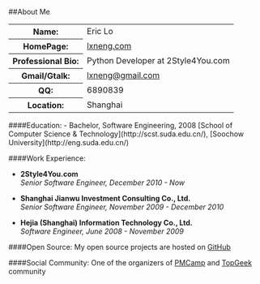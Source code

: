 ##About Me
<table>
	<tr>
        <th>Name:</th>
        <td>Eric Lo</td>
    </tr>
    <tr>
        <th>HomePage:</th>
        <td><a href="http://lxneng.com/">lxneng.com</a></td>
    </tr>
    <tr>
        <th>Professional Bio:</th>
        <td>Python Developer at 2Style4You.com</td>
    </tr>
	<tr>
        <th>Gmail/Gtalk:</th>
        <td><a href="mailto:lxneng@gmail.com">lxneng@gmail.com</a></td>
    </tr>
    <tr>
        <th>QQ:</th>
        <td>6890839</td>
    </tr>
    <tr>
        <th>Location:</th>
        <td>Shanghai</td>
    </tr>
</table>
####Education:
- Bachelor, Software Engineering, 2008  
[School of Computer Science & Technology](http://scst.suda.edu.cn/), [Soochow University](http://eng.suda.edu.cn/)

####Work Experience:
- **2Style4You.com**  
*Senior Software Engineer, December 2010 - Now*

- **Shanghai Jianwu Investment Consulting Co., Ltd.**  
*Senior Software Engineer, November 2009 - December 2010*

- **Hejia (Shanghai) Information Technology Co., Ltd.**  
*Software Engineer, June 2008 - November 2009*

####Open Source:
My open source projects are hosted on [GitHub](https://github.com/lxneng)

####Social Community:
One of the organizers of [PMCamp](http://pmcamp.org) and [TopGeek](http://topgeek.org) community

